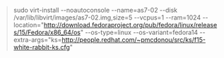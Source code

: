 > sudo virt-install --noautoconsole --name=as7-02 --disk /var/lib/libvirt/images/as7-02.img,size=5 --vcpus=1 --ram=1024 --location="http://download.fedoraproject.org/pub/fedora/linux/releases/15/Fedora/x86_64/os" --os-type=linux --os-variant=fedora14 --extra-args="ks=http://people.redhat.com/~pmcdonou/src/ks/f15-white-rabbit-ks.cfg"

